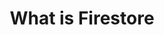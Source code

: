 ---
title: What is Firestore
lastmod: 2019-04-16T09:12:30-08:00
draft: false
description: A brief history of Cloud Firestore
weight: 2
emoji: 👶
vimeo: 330783033
video_length: 3:16
---